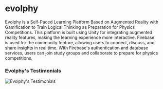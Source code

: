 # evolphy

Evolphy is a Self-Paced Learning Platform Based on Augmented Reality with Gamification to Train Logical Thinking as Preparation for Physics Competitions. This platform is built using Unity for integrating augmented reality features, making the learning experience more interactive. Firebase is used for the community feature, allowing users to connect, discuss, and share insights in real time. With Firebase's authentication and database services, users can join study groups and collaborate to prepare for physics competitions.

### Evolphy's Testimonials
![Evolphy's Testimonials](https://github.com/user-attachments/assets/b312bfe4-975e-4a8e-9d97-05cc2d1e070f)
